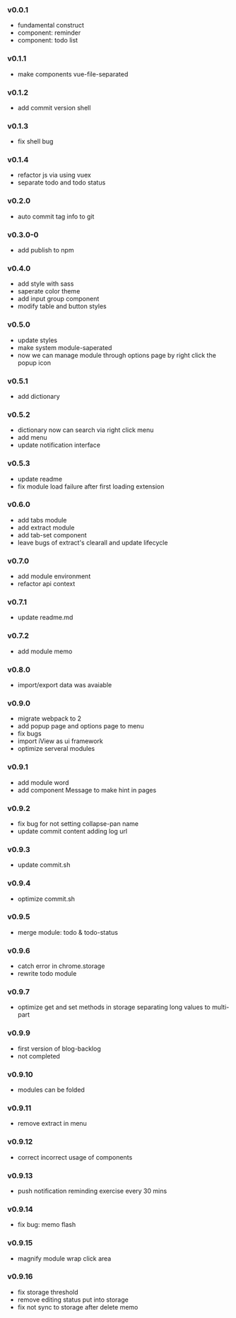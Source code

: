 ### v0.0.1
+ fundamental construct
+ component: reminder
+ component: todo list

### v0.1.1
+ make components vue-file-separated

### v0.1.2
+ add commit version shell

### v0.1.3
+ fix shell bug

### v0.1.4
+ refactor js via using vuex
+ separate todo and todo status

### v0.2.0
+ auto commit tag info to git

### v0.3.0-0
+ add publish to npm

### v0.4.0
+ add style with sass
+ saperate color theme
+ add input group component
+ modify table and button styles

### v0.5.0
+ update styles
+ make system module-saperated
+ now we can manage module through options page by right click the popup icon

### v0.5.1
+ add dictionary

### v0.5.2
+ dictionary now can search via right click menu
+ add menu
+ update notification interface

### v0.5.3
+ update readme
+ fix module load failure after first loading extension

### v0.6.0
+ add tabs module
+ add extract module
+ add tab-set component
+ leave bugs of extract's clearall and update lifecycle

### v0.7.0
+ add module environment
+ refactor api context

### v0.7.1
+ update readme.md

### v0.7.2
+ add module memo

### v0.8.0
+ import/export data was avaiable

### v0.9.0
+ migrate webpack to 2
+ add popup page and options page to menu
+ fix bugs
+ import iView as ui framework
+ optimize serveral modules

### v0.9.1
+ add module word
+ add component Message to make hint in pages

### v0.9.2
+ fix bug for not setting collapse-pan name
+ update commit content adding log url

### v0.9.3
+ update commit.sh

### v0.9.4
+ optimize commit.sh

### v0.9.5
+ merge module: todo & todo-status

### v0.9.6
+ catch error in chrome.storage
+ rewrite todo module

### v0.9.7
+ optimize get and set methods in storage separating long values to multi-part

### v0.9.9
+ first version of blog-backlog
+ not completed

### v0.9.10
+ modules can be folded

### v0.9.11
+ remove extract in menu

### v0.9.12
+ correct incorrect usage of components

### v0.9.13
+ push notification reminding exercise every 30 mins

### v0.9.14
+ fix bug: memo flash

### v0.9.15
+ magnify module wrap click area

### v0.9.16
+ fix storage threshold
+ remove editing status put into storage
+ fix not sync to storage after delete memo

